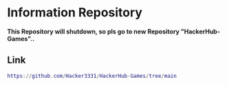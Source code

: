# Information Repository
**This Repository will shutdown, so pls go to new Repository "HackerHub-Games"..**
## Link
```lua
https://github.com/Hacker3331/HackerHub-Games/tree/main
```
